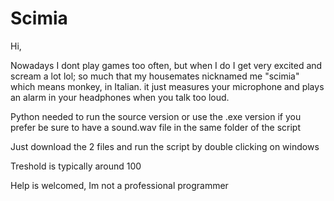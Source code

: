 # Scimia

Hi,

Nowadays I dont play games too often, but when I do I get very excited and scream a lot lol; so much that my housemates nicknamed me "scimia" which means monkey, in Italian.
it just measures your microphone and plays an alarm in your headphones when you talk too loud.


Python needed to run the source version or use the .exe version if you prefer
be sure to have a sound.wav file in the same folder of the script

Just download the 2 files and run the script by double clicking on windows

Treshold is typically around 100

Help is welcomed, Im not a professional programmer
